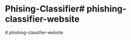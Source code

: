 # Phising-Classifier#   p h i s h i n g - c l a s s i f i e r - w e b s i t e  
 #   p h i s h i n g - c l a s s i f i e r - w e b s i t e  
 